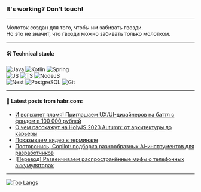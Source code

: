 ### It's working? Don't touch!

---
Молоток создан для того, чтобы им забивать гвозди. <br>
Но это не значит, что гвозди можно забивать только молотком.

---

#### 🛠️ Technical stack:

![Java](https://img.shields.io/badge/Java-informational?logo=Oracle&style=flat&logoColor=white&color=FF4500)
![Kotlin](https://img.shields.io/badge/Kotlin-informational?logo=Kotlin&style=flat&logoColor=white&color=774D97)
![Spring](https://img.shields.io/badge/SpringBoot-informational?logo=SpringBoot&style=flat&logoColor=white&color=6DB33F) <br>
![JS](https://img.shields.io/badge/JS-informational?logo=javaScript&style=flat&logoColor=black&color=F7Df1E)
![TS](https://img.shields.io/badge/TypeScript-informational?logo=typeScript&style=flat&logoColor=black&color=0667A8)
![NodeJS](https://img.shields.io/badge/NodeJS-informational?logo=node.js&style=flat&logoColor=white&color=70A760) <br>
![Nest](https://img.shields.io/badge/NestJS-informational?logo=NestJS&style=flat&logoColor=white&color=E0234E)
![PostgreSQL](https://img.shields.io/badge/PostgreSQL-informational?logo=PostgreSQL&style=flat&logoColor=white&color=DAA520)
![Git](https://img.shields.io/badge/Git-informational?logo=git&style=flat&logoColor=white&color=778899)

___

#### 💬 Latest posts from habr.com:

<!-- BLOG-POST-LIST:START -->
- [И вспыхнет пламя! Приглашаем UX/UI-дизайнеров на баттл с фондом в 100 000 рублей](https://habr.com/ru/companies/pyrobyte/articles/768464/?utm_source=habrahabr&utm_medium=rss&utm_campaign=768464)
- [О чем расскажут на HolyJS 2023 Autumn: от архитектуры до карьеры](https://habr.com/ru/companies/jugru/articles/767302/?utm_source=habrahabr&utm_medium=rss&utm_campaign=767302)
- [Показываем видео в терминале](https://habr.com/ru/articles/768456/?utm_source=habrahabr&utm_medium=rss&utm_campaign=768456)
- [Посторонись, Copilot: подборка разнообразных AI-инструментов для разработчиков](https://habr.com/ru/companies/sberbank/articles/768450/?utm_source=habrahabr&utm_medium=rss&utm_campaign=768450)
- [[Перевод] Развенчиваем распространённые мифы о телефонных аккумуляторах](https://habr.com/ru/articles/768416/?utm_source=habrahabr&utm_medium=rss&utm_campaign=768416)
<!-- BLOG-POST-LIST:END -->

---
[![Top Langs](https://github-readme-stats-git-master-advtsetting-gmailcom.vercel.app/api/top-langs/?username=zloylis&langs_count=10&hide_title=false&title_color=e6edf3&size_weight=0.5&count_weight=0.5&layout=compact&hide_border=true&theme=dracula)](https://github.com/zloylis)

<!-- ![GitHub stats](https://github-readme-stats-git-master-advtsetting-gmailcom.vercel.app/api?username=zloylis&show_icons=true&hide_border=true&theme=dracula&hide_title=true&include_all_commits=true&count_private=true&hide=contribs&hide_rank=true) -->
